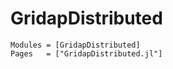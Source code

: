 # GridapDistributed

```@autodocs
Modules = [GridapDistributed]
Pages   = ["GridapDistributed.jl"]
```